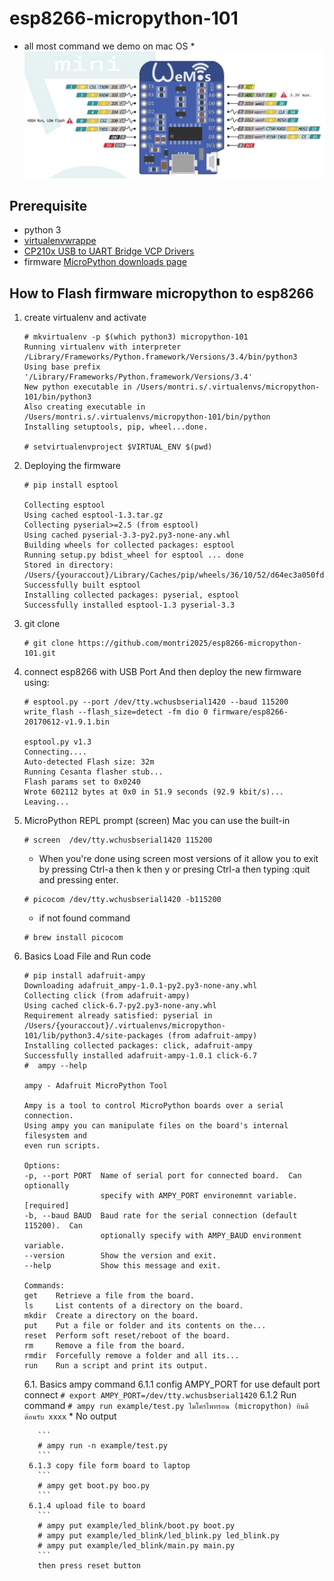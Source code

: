 # esp8266-micropython-101
* all most command we demo on mac OS *
![esp8266 wemos datasheet](images/datasheet.jpg)

## Prerequisite
  - python 3
  - [virtualenvwrappe](http://virtualenvwrapper.readthedocs.io)
  - [CP210x USB to UART Bridge VCP Drivers](http://www.silabs.com/products/development-tools/software/usb-to-uart-bridge-vcp-drivers)
  - firmware [MicroPython downloads page](http://micropython.org/download#esp8266)
## How to Flash firmware micropython to esp8266
1. create virtualenv and activate

    ```
    # mkvirtualenv -p $(which python3) micropython-101
    Running virtualenv with interpreter /Library/Frameworks/Python.framework/Versions/3.4/bin/python3
    Using base prefix '/Library/Frameworks/Python.framework/Versions/3.4'
    New python executable in /Users/montri.s/.virtualenvs/micropython-101/bin/python3
    Also creating executable in /Users/montri.s/.virtualenvs/micropython-101/bin/python
    Installing setuptools, pip, wheel...done.

    # setvirtualenvproject $VIRTUAL_ENV $(pwd)
    ```
2. Deploying the firmware

   ```  
   # pip install esptool

   Collecting esptool
   Using cached esptool-1.3.tar.gz
   Collecting pyserial>=2.5 (from esptool)
   Using cached pyserial-3.3-py2.py3-none-any.whl
   Building wheels for collected packages: esptool
   Running setup.py bdist_wheel for esptool ... done
   Stored in directory: /Users/{youraccout}/Library/Caches/pip/wheels/36/10/52/d64ec3a050fdfb8561af3c52958fe514937bfaa6e1e676f084
   Successfully built esptool
   Installing collected packages: pyserial, esptool
   Successfully installed esptool-1.3 pyserial-3.3
   ```

3. git clone

    ```
    # git clone https://github.com/montri2025/esp8266-micropython-101.git
    ```    
4. connect esp8266 with USB Port And then deploy the new firmware using:
    ```
    # esptool.py --port /dev/tty.wchusbserial1420 --baud 115200 write_flash --flash_size=detect -fm dio 0 firmware/esp8266-20170612-v1.9.1.bin

    esptool.py v1.3
    Connecting....
    Auto-detected Flash size: 32m
    Running Cesanta flasher stub...
    Flash params set to 0x0240
    Wrote 602112 bytes at 0x0 in 51.9 seconds (92.9 kbit/s)...
    Leaving...
    ```

5. MicroPython REPL prompt (screen) Mac you can use the built-in

    ```
    # screen  /dev/tty.wchusbserial1420 115200
    ```
    * When you're done using screen most versions of it allow you to exit by pressing Ctrl-a then k then y or presing Ctrl-a then typing :quit and pressing enter.

    ```
    # picocom /dev/tty.wchusbserial1420 -b115200
    ```
    * if not found command
    ```
    # brew install picocom
    ```
6. Basics Load File and Run code
      ```
      # pip install adafruit-ampy
      Downloading adafruit_ampy-1.0.1-py2.py3-none-any.whl
      Collecting click (from adafruit-ampy)
      Using cached click-6.7-py2.py3-none-any.whl
      Requirement already satisfied: pyserial in /Users/{youraccout}/.virtualenvs/micropython-101/lib/python3.4/site-packages (from adafruit-ampy)
      Installing collected packages: click, adafruit-ampy
      Successfully installed adafruit-ampy-1.0.1 click-6.7
      #  ampy --help

      ampy - Adafruit MicroPython Tool

      Ampy is a tool to control MicroPython boards over a serial connection.
      Using ampy you can manipulate files on the board's internal filesystem and
      even run scripts.

    Options:
      -p, --port PORT  Name of serial port for connected board.  Can optionally
                       specify with AMPY_PORT environemnt variable.  [required]
      -b, --baud BAUD  Baud rate for the serial connection (default 115200).  Can
                       optionally specify with AMPY_BAUD environment variable.
      --version        Show the version and exit.
      --help           Show this message and exit.

    Commands:
      get    Retrieve a file from the board.
      ls     List contents of a directory on the board.
      mkdir  Create a directory on the board.
      put    Put a file or folder and its contents on the...
      reset  Perform soft reset/reboot of the board.
      rm     Remove a file from the board.
      rmdir  Forcefully remove a folder and all its...
      run    Run a script and print its output.
      ```
      6.1. Basics ampy command
        6.1.1 config AMPY_PORT for use default port connect
          ```
          # export AMPY_PORT=/dev/tty.wchusbserial1420
          ```
        6.1.2 Run command
          ```
          # ampy run example/test.py
          ไมโครไพทรอน (micropython) ยินดีต้อนรับ
          xxxx
          ```
          * No output

          ```
          # ampy run -n example/test.py
          ```
        6.1.3 copy file form board to laptop
          ```
          # ampy get boot.py boo.py
          ```
        6.1.4 upload file to board
          ```
          # ampy put example/led_blink/boot.py boot.py
          # ampy put example/led_blink/led_blink.py led_blink.py
          # ampy put example/led_blink/main.py main.py
          ```
          then press reset button

